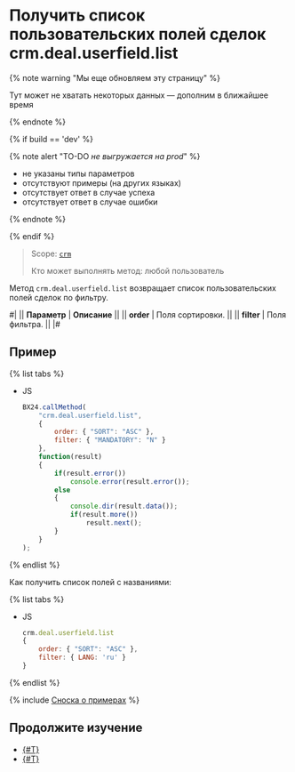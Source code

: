 # Получить список пользовательских полей сделок crm.deal.userfield.list

{% note warning "Мы еще обновляем эту страницу" %}

Тут может не хватать некоторых данных — дополним в ближайшее время

{% endnote %}

{% if build == 'dev' %}

{% note alert "TO-DO _не выгружается на prod_" %}

- не указаны типы параметров
- отсутствуют примеры (на других языках)
- отсутствует ответ в случае успеха
- отсутствует ответ в случае ошибки

{% endnote %}

{% endif %}

> Scope: [`crm`](../../../scopes/permissions.md)
>
> Кто может выполнять метод: любой пользователь

Метод `crm.deal.userfield.list` возвращает список пользовательских полей сделок по фильтру.

#|
|| **Параметр** | **Описание** ||
|| **order** | Поля сортировки. ||
|| **filter** | Поля фильтра. ||
|#

## Пример

{% list tabs %}

- JS

    ```js
    BX24.callMethod(
        "crm.deal.userfield.list",
        {
            order: { "SORT": "ASC" },
            filter: { "MANDATORY": "N" }
        },
        function(result)
        {
            if(result.error())
                console.error(result.error());
            else
            {
                console.dir(result.data());
                if(result.more())
                    result.next();
            }
        }
    );
    ```

{% endlist %}

Как получить список полей с названиями:

{% list tabs %}

- JS

    ```js
    crm.deal.userfield.list
    {
        order: { "SORT": "ASC" },
        filter: { LANG: 'ru' }
    }
    ```

{% endlist %}

{% include [Сноска о примерах](../../../../_includes/examples.md) %}

## Продолжите изучение

- [{#T}](../../../../tutorials/crm/how-to-add-crm-objects/how-to-add-precision-to-user-field.md)
- [{#T}](../../../../tutorials/crm/how-to-edit-crm-objects/how-to-set-paid-date-to-deal.md)